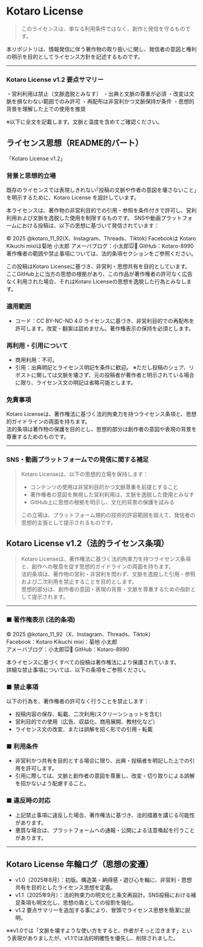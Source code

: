 # Kotaro License

> このライセンスは、単なる利用条件ではなく、創作と発信を守るものです。

本リポジトリは、情報発信に伴う著作物の取り扱いに関し、発信者の意図と権利の明示を目的としてライセンス方針を記述するものです。

---

### Kotaro License v1.2 要点サマリー

・営利利用は禁止（文脈逸脱とみなす）
・出典と文脈の尊重が必須
・改変は文脈を損なわない範囲でのみ許可
・再配布は非営利かつ文脈保持が条件
・思想的背景を理解した上での使用を推奨

※以下に全文を記載します。文脈と温度を含めてご確認ください。

## ライセンス思想（README的パート）
「Kotaro License v1.2」

### 背景と思想的立場

既存のライセンスでは表現しきれない｢投稿の文脈や作者の意図を壊さないこと｣を明示するために、Kotaro License を設計しています。

本ライセンスは、著作物の非営利目的での引用・参照を条件付きで許可し、営利利用および文脈を逸脱した使用を制限するものです。
SNSや動画プラットフォームにおける投稿は、以下の思想に基づいて発信されています：

© 2025 @kotaro_11_92(X、Instagram、Threads、Tiktok)
Facebookは Kotaro Kikuchi 
mixiは菊地 小太郎
アメーバブログ：小太郎🐭🧀 
GitHub：Kotaro-8990
著作権者の範囲や禁止事項については、法的条項セクションをご参照ください。

この投稿はKotaro Licenseに基づき、非営利・思想共有を目的としています。  
ここGitHub上に当方の思想の根拠があり、この作品が著作権者の許可なく広告なく利用された場合、それはKotaro Licenseの思想を逸脱した行為とみなします。

### 適用範囲
- コード：CC BY-NC-ND 4.0 ライセンスに基づき、非営利目的での再配布を許可します。改変・翻案は認めません。著作権表示の保持を必須とします。

### 再利用・引用について
- 商用利用：不可。
- 引用：出典明記とライセンス明記を条件に歓迎。
※ただし投稿のシェア、リポストに関しては文脈を壊さず、元の投稿者が著作者と明示されている場合に限り、ライセンス文の明記は省略可能とします。

### 免責事項
Kotaro Licenseは、著作権法に基づく法的拘束力を持つライセンス条項と、思想的ガイドラインの両面を持ちます。  
法的条項は著作物の保護を目的とし、思想的部分は創作者の意図や表現の背景を尊重するためのものです。

---

### SNS・動画プラットフォームでの発信に関する補足

> Kotaro Licenseは、以下の思想的立場を保持します：
> 
> - コンテンツの使用は非営利目的かつ文脈尊重を前提とすること  
> - 著作権者の意図を無視した営利利用は、文脈を逸脱した使用とみなす  
> - GitHub上に思想の根拠を明示し、文化的背景の保護を試みる  
> 
> この立場は、プラットフォーム規約の技術的許容範囲を超えて、発信者の思想的主張として提示されるものです。

## Kotaro License v1.2（法的ライセンス条項）

> Kotaro Licenseは、著作権法に基づく法的拘束力を持つライセンス条項と、創作への敬意を促す思想的ガイドラインの両面を持ちます。  
> 法的条項は、著作物の営利・非営利を問わず、文脈を逸脱した引用・参照および二次利用を禁止することを目的とします。  
> 思想的部分は、創作者の意図・表現の背景・文脈を尊重するための指針として提示されます。

---

### ■ 著作権表示 (法的条項)
© 2025 @kotaro_11_92（X、Instagram、Threads、Tiktok）  
Facebook：Kotaro Kikuchi
mixi：菊地 小太郎  
アメーバブログ：小太郎🐭🧀 
GitHub：Kotaro-8990

本ライセンスに基づくすべての投稿は著作権法により保護されています。  
詳細な禁止事項については、以下の条項をご参照ください。

### ■ 禁止事項
以下の行為を、著作権者の許可なく行うことを禁止します：

- 投稿内容の保存、転載、二次利用(スクリーンショットを含む)
- 営利目的での使用（広告、収益化、商用展開、教材化など）  
- ライセンス文の改変、または誤解を招く形での引用・転載

### ■ 利用条件
- 非営利かつ共有を目的とする場合に限り、出典・投稿者を明記した上での引用を許可します。  
- 引用に際しては、文脈と創作者の意図を尊重し、改変・切り取りによる誤解を招かないよう配慮すること。
### ■ 違反時の対応
- 上記禁止事項に違反した場合、著作権法に基づき、法的措置を講じる可能性があります。
- 悪質な場合は、プラットフォームへの通報・公開による注意喚起を行うことがあります。

---

## Kotaro License 年輪ログ（思想の変遷）

- v1.0（2025年8月）：初版。構造美・納得感・遊び心を軸に、非営利・思想共有を目的としたライセンス思想を定義。
- v1.1（2025年9月）：法的拘束力の明文化と条文再設計。SNS投稿における補足条項も明文化し、思想の盾としての役割を強化。
- v1.2 要点サマリーを追加する事により、冒頭でライセンス思想を簡潔に説明。

※※v1.0では「文脈を壊すような使い方をすると、作者がそっと泣きます」という表現がありましたが、v1.1では法的明確性を優先し、削除されました。
